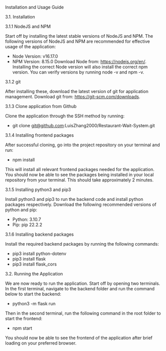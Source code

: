 Installation and Usage Guide 

3.1. Installation

3.1.1 NodeJS and NPM

Start off by installing the latest stable versions of NodeJS and NPM. The following versions of NodeJS and NPM are recommended for effective usage of the application:
- Node Version: v16.17.0
- NPM Version: 8.15.0
Download Node from: https://nodejs.org/en/. Installing the correct Node version will also install the correct npm version. You can verify versions by running node -v and npm -v. 

3.1.2 git

After installing these, download the latest version of git for application management.
Download git from: https://git-scm.com/downloads.

3.1.3 Clone application from Github

Clone the application through the SSH method by running:
- git clone git@github.com:LuisZhang2000/Restaurant-Wait-System.git

3.1.4 Installing frontend packages

After successful cloning, go into the project repository on your terminal and run:
- npm install

This will install all relevant frontend packages needed for the application. You should now be able to see the packages being installed in your local repository from your terminal. This should take approximately 2 minutes.

3.1.5 Installing python3 and pip3

Install python3 and pip3 to run the backend code and install python packages respectively. Download the following recommended versions of python and pip:
- Python: 3.10.7
- Pip: pip 22.2.2

3.1.6 Installing backend packages

Install the required backend packages by running the following commands:
- pip3 install python-dotenv
- pip3 install flask
- pip3 install flask_cors

3.2. Running the Application

We are now ready to run the application. Start off by opening two terminals. In the first terminal, navigate to the backend folder and run the command below to start the backend:
- python3 -m flask run

Then in the second terminal, run the following command in the root folder to start the frontend:
- npm start

You should now be able to see the frontend of the application after brief loading on your preferred browser.
